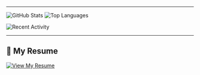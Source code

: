 
---


![GitHub Stats](https://github-readme-stats.vercel.app/api?username=k9targex&show_icons=true&hide_title=true&hide=prs&count_private=true&hide_border=true&theme=radical)
![Top Languages](https://github-readme-stats.vercel.app/api/top-langs/?username=k9targex&exclude_repo=Neural-network-recognize-words&hide_title=true&layout=compact&hide_border=true&theme=radical)


![Recent Activity](https://github-readme-streak-stats.herokuapp.com/?user=k9targex&hide_title=true&hide_border=true&theme=radical)

---

## 📄 My Resume

[![View My Resume](https://img.shields.io/badge/View%20My%20Resume-PDF-green?style=for-the-badge&logo=adobe)](Mozheiko_Dmitry_Resume.pdf)

